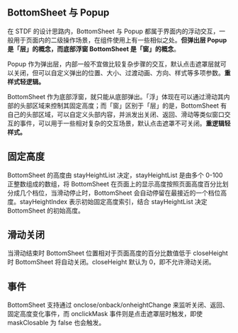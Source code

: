 ## BottomSheet 与 Popup

在 STDF 的设计思路内，BottomSheet 与 Popup 都属于界面内的浮动交互，一般用于页面内的二级操作场景，在组件使用上有一些相似之处。**但弹出层 Popup 是「层」的概念，而底部浮窗 BottomSheet 是「窗」的概念**。

Popup 作为弹出层，内部一般不宜做比较复杂步骤的交互，默认点击遮罩层就可以关闭，但可以自定义弹出的位置、大小、过渡动画、方向、样式等多项参数。**重样式轻逻辑。**

BottomSheet 作为底部浮窗，就只能从底部弹出。「浮」体现在可以通过滑动其内部的头部区域来控制其固定高度；而「窗」区别于「层」的是，BottomSheet 有自己的头部区域，可以自定义头部内容，并派发出关闭、返回、滑动等类似窗口交互的事件，可以用于一些相对复杂的交互场景，默认点击遮罩不可关闭。**重逻辑轻样式。**

## 固定高度

BottomSheet 的高度由 stayHeightList 决定，stayHeightList 是由多个 0-100 正整数组成的数组，将 BottomSheet 在页面上的显示高度按照页面高度百分比划分成几个档位，当滑动停止时，BottomSheet 会自动停留在最接近的一个档位高度。stayHeightIndex 表示初始固定高度索引，结合 stayHeightList 决定 BottomSheet 的初始高度。

## 滑动关闭

当滑动结束时 BottomSheet 位置相对于页面高度的百分比数值低于 closeHeight 时 BottomSheet 将自动关闭。closeHeight 默认为 0，即不允许滑动关闭。

## 事件

BottomSheet 支持通过 onclose/onback/onheightChange 来监听关闭、返回、固定高度变化事件，而 onclickMask 事件则是点击遮罩层时触发，即使 maskClosable 为 false 也会触发。
